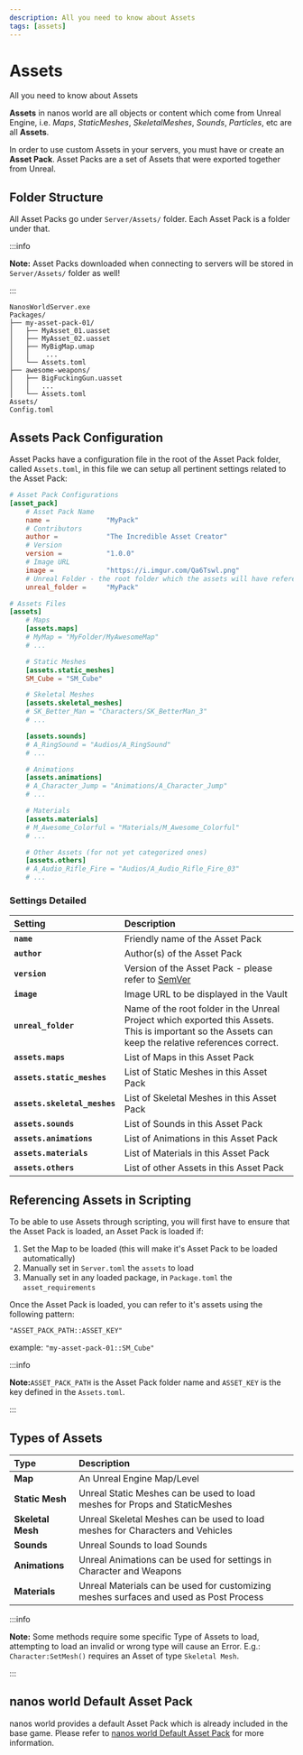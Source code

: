 ```yaml
---
description: All you need to know about Assets
tags: [assets]
---
```


# Assets

All you need to know about Assets

**Assets** in nanos world are all objects or content which come from Unreal Engine, i.e. _Maps_, _StaticMeshes_, _SkeletalMeshes_, _Sounds_, _Particles_, etc are all **Assets**.

In order to use custom Assets in your servers, you must have or create an **Asset Pack**. Asset Packs are a set of Assets that were exported together from Unreal.

## Folder Structure

All Asset Packs go under `Server/Assets/` folder. Each Asset Pack is a folder under that.

:::info

**Note:** Asset Packs downloaded when connecting to servers will be stored in `Server/Assets/` folder as well!

:::

```text title="Server Folder"
NanosWorldServer.exe
Packages/
├── my-asset-pack-01/
│   ├── MyAsset_01.uasset
│   ├── MyAsset_02.uasset
│   ├── MyBigMap.umap
│   │    ...
│   └── Assets.toml
├── awesome-weapons/
│   ├── BigFuckingGun.uasset
│   │   ...
│   └── Assets.toml
Assets/
Config.toml
```

## Assets Pack Configuration

Asset Packs have a configuration file in the root of the Asset Pack folder, called `Assets.toml`, in this file we can setup all pertinent settings related to the Asset Pack:

```toml title="Assets.toml"
# Asset Pack Configurations
[asset_pack]
    # Asset Pack Name
    name =              "MyPack"
    # Contributors
    author =            "The Incredible Asset Creator"
    # Version
    version =           "1.0.0"
    # Image URL
    image =             "https://i.imgur.com/Qa6Tswl.png"
    # Unreal Folder - the root folder which the assets will have references to each other
    unreal_folder =     "MyPack"

# Assets Files
[assets]
    # Maps
    [assets.maps]
    # MyMap = "MyFolder/MyAwesomeMap"
    # ...

    # Static Meshes
    [assets.static_meshes]
    SM_Cube = "SM_Cube"

    # Skeletal Meshes
    [assets.skeletal_meshes]
    # SK_Better_Man = "Characters/SK_BetterMan_3"
    # ...

    [assets.sounds]
    # A_RingSound = "Audios/A_RingSound"
    # ...

    # Animations
    [assets.animations]
    # A_Character_Jump = "Animations/A_Character_Jump"
    # ...

    # Materials
    [assets.materials]
    # M_Awesome_Colorful = "Materials/M_Awesome_Colorful"
    # ...

    # Other Assets (for not yet categorized ones)
    [assets.others]
    # A_Audio_Rifle_Fire = "Audios/A_Audio_Rifle_Fire_03"
    # ...
```


### Settings Detailed

| Setting | Description |
| :--- | :--- |
| **`name`** | Friendly name of the Asset Pack |
| **`author`** | Author\(s\) of the Asset Pack |
| **`version`** | Version of the Asset Pack - please refer to [SemVer](https://semver.org/) |
| **`image`** | Image URL to be displayed in the Vault |
| **`unreal_folder`** | Name of the root folder in the Unreal Project which exported this Assets. This is important so the Assets can keep the relative references correct. |
| **`assets.maps`** | List of Maps in this Asset Pack |
| **`assets.static_meshes`** | List of Static Meshes in this Asset Pack |
| **`assets.skeletal_meshes`** | List of Skeletal Meshes in this Asset Pack |
| **`assets.sounds`** | List of Sounds in this Asset Pack |
| **`assets.animations`** | List of Animations in this Asset Pack |
| **`assets.materials`** | List of Materials in this Asset Pack |
| **`assets.others`** | List of other Assets in this Asset Pack |

## Referencing Assets in Scripting

To be able to use Assets through scripting, you will first have to ensure that the Asset Pack is loaded, an Asset Pack is loaded if:

1. Set the Map to be loaded \(this will make it's Asset Pack to be loaded automatically\)
2. Manually set in `Server.toml` the `assets` to load
3. Manually set in any loaded package, in `Package.toml` the `asset_requirements`

Once the Asset Pack is loaded, you can refer to it's assets using the following pattern: 

`"ASSET_PACK_PATH::ASSET_KEY"`

example: `"my-asset-pack-01::SM_Cube"`

:::info

**Note:**`ASSET_PACK_PATH` is the Asset Pack folder name and `ASSET_KEY` is the key defined in the `Assets.toml`.

:::

## Types of Assets

| Type | Description |
| :--- | :--- |
| **Map** | An Unreal Engine Map/Level |
| **Static Mesh** | Unreal Static Meshes can be used to load meshes for Props and StaticMeshes |
| **Skeletal Mesh** | Unreal Skeletal Meshes can be used to load meshes for Characters and Vehicles |
| **Sounds** | Unreal Sounds to load Sounds |
| **Animations** | Unreal Animations can be used for settings in Character and Weapons |
| **Materials** | Unreal Materials can be used for customizing meshes surfaces and used as Post Process |

:::info

**Note:** Some methods require some specific Type of Assets to load, attempting to load an invalid or wrong type will cause an Error. E.g.: `Character:SetMesh()` requires an Asset of type `Skeletal Mesh`.

:::

## nanos world Default Asset Pack

nanos world provides a default  Asset Pack which is already included in the base game. Please refer to [nanos world Default Asset Pack](./assets-modding/default-asset-pack/default-asset-pack.md) for more information.

